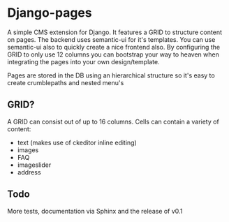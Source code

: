 Django-pages
============
A simple CMS extension for Django. It features a GRID to structure content on pages. The backend uses semantic-ui for
it's templates. You can use semantic-ui also to quickly create a nice frontend also. By configuring the GRID to only 
use 12 columns you can bootstrap your way to heaven when integrating the pages into your own design/template.

Pages are stored in the DB using an hierarchical structure so it's easy to create crumblepaths and nested menu's

GRID?
-----
A GRID can consist out of up to 16 columns. Cells can contain a variety of content:
- text (makes use of ckeditor inline editing)
- images
- FAQ
- imageslider
- address

Todo
----
More tests, documentation via Sphinx and the release of v0.1
